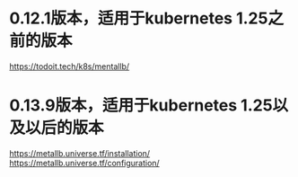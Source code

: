 # 0.12.1版本，适用于kubernetes 1.25之前的版本
https://todoit.tech/k8s/mentallb/

# 0.13.9版本，适用于kubernetes 1.25以及以后的版本
https://metallb.universe.tf/installation/
https://metallb.universe.tf/configuration/
